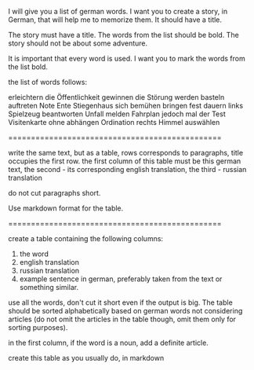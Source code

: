 I will give you a list of german words. I want you to create a story, in German, that will help me to memorize them. It should have a title.

The story must have a title. The words from the list should be bold. The story should not be about some adventure.

It is important that every word is used.
I want you to mark the words from the list bold.


the list of words follows:

erleichtern
die Öffentlichkeit
gewinnen
die Störung
werden
basteln
auftreten
Note
Ente
Stiegenhaus
sich bemühen
bringen
fest
dauern
links
Spielzeug
beantworten
Unfall
melden
Fahrplan
jedoch
mal
der Test
Visitenkarte
ohne
abhängen
Ordination
rechts
Himmel
auswählen

===============================================

write the same text, but as a table, rows corresponds to paragraphs, title occupies the first row. 
the first column of this table must be this german text, 
the second - its corresponding english translation,
the third - russian translation

do not cut paragraphs short. 

Use markdown format for the table.

===============================================

create a table containing the following columns:

1. the word
2. english translation
3. russian translation
4. example sentence in german, preferably taken from the text or something similar.

use all the words, don't cut it short even if the output is big. The table should be sorted alphabetically based on german words not considering articles (do not omit the articles in the table though, omit them only for sorting purposes).

in the first column, if the word is a noun, add a definite article.

create this table as you usually do, in markdown

